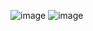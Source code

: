 ![image](https://github.com/user-attachments/assets/d5d91fad-b5f1-4f3e-bf13-9dc804bbbc5b)
![image](https://github.com/user-attachments/assets/13a10bd9-2fbf-4263-9bc0-25e5fe297f81)


